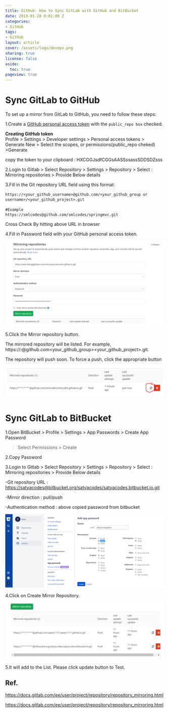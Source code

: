 ```yaml
---
title: GitHub- How to Sync GitLab with GitHub and BitBucket
date: 2019-01-28 0:01:00 Z
categories:
- GitHub
tags:
- GitHub
layout: article
cover: /assets/logo/devops.png
sharing: true
license: false
aside:
  toc: true
pageview: true
---
```


Sync GitLab to GitHub
=====================

To set up a mirror from GitLab to GitHub, you need to follow these steps:

1.Create a [GitHub personal access
token](https://help.github.com/en/articles/creating-a-personal-access-token-for-the-command-line) with
the `public_repo box` checked.

**Creating GitHub token**  
Profile > Settings > Developer settings > Personal access tokens > Generate
New > Select the scopes, or permissions(public_repo  cheked) >Generate

copy the token to your clipboard : HXCGGJsdfCGGsAASSssassSDDSDZsss

2.Login to Gitlab > Select Repository > Settings > Repository > Select :
Mirroring repositories > Provide Below details

3.Fill in the Git repository URL field using this format:

~~~~~~~~~~~~~~~~~~~~~~~~~~~~~~~~~~~~~~~~~~~~~~~~~~~~~~~~~~~~~~~~~~~~~~~~~~~~~~~~
https://<your_github_username>@github.com/<your_github_group or username>/<your_github_project>.git

#Example
https://smlcodes@github.com/smlcodes/springmvc.git
~~~~~~~~~~~~~~~~~~~~~~~~~~~~~~~~~~~~~~~~~~~~~~~~~~~~~~~~~~~~~~~~~~~~~~~~~~~~~~~~

Cross Check By hitting above URL in browser

4.Fill in Password field with your GitHub personal access token.

![](media/2c438d80d8b73c69ebc4395385e2916b.png)

5.Click the Mirror repository button.

The mirrored repository will be listed. For
example, https://*****:*****\@github.com\<your_github_group>\<your_github_project>.git.

The repository will push soon. To force a push, click the appropriate button

![](media/0e48e0589e1b039aaa1de383296e05c8.png)

Sync GitLab to BitBucket
========================

1.Open BitBucket > Profile > Settings > App Passwords > Create App Password
> Select Permissions > Create

2.Copy Password

3.Login to Gitlab > Select Repository > Settings > Repository > Select :
Mirroring repositories > Provide Below details

-Git repository URL :
<https://satyacodes@bitbucket.org/satyacodes/satyacodes.bitbucket.io.git>

-Mirror direction : pull/push

-Authentication method : above copied password from bitbucket

![](media/c60f54743be5b45017df5733353bdd2a.png)

4.Click on Create Mirror Repository.

![](media/1452087ebe7362e26eac1919a3ff6765.png)

5.It will add to the List. Please click update button to Test.

Ref.
----

<https://docs.gitlab.com/ee/user/project/repository/repository_mirroring.html>

<https://docs.gitlab.com/ee/user/project/repository/repository_mirroring.html>
